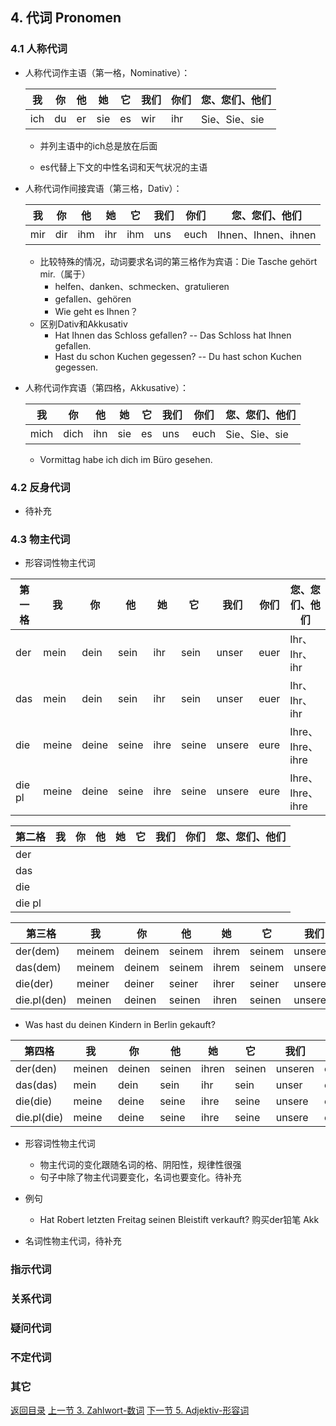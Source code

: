 ## 4. 代词 Pronomen

### 4.1 人称代词

* 人称代词作主语（第一格，Nominative）：

  | 我   | 你   | 他   | 她   | 它   | 我们 | 你们 | 您、您们、他们 |
  | ---- | ---- | ---- | ---- | ---- | ---- | ---- | -------------- |
  | ich  | du   | er   | sie  | es   | wir  | ihr  | Sie、Sie、sie  |

  * 并列主语中的ich总是放在后面

  * es代替上下文的中性名词和天气状况的主语

* 人称代词作间接宾语（第三格，Dativ）：

  | 我   | 你   | 他   | 她   | 它   | 我们 | 你们 | 您、您们、他们      |
  | ---- | ---- | ---- | ---- | ---- | ---- | ---- | ------------------- |
  | mir  | dir  | ihm  | ihr  | ihm  | uns  | euch | Ihnen、Ihnen、ihnen |

  * 比较特殊的情况，动词要求名词的第三格作为宾语：Die Tasche gehört mir.（属于）
    * helfen、danken、schmecken、gratulieren
    * gefallen、gehören
    * Wie geht es Ihnen？
  * 区别Dativ和Akkusativ
    * Hat Ihnen das Schloss gefallen? -- Das Schloss hat Ihnen gefallen.
    * Hast du schon Kuchen gegessen? -- Du hast schon Kuchen gegessen.

* 人称代词作宾语（第四格，Akkusative）：

  | 我   | 你   | 他   | 她   | 它   | 我们 | 你们 | 您、您们、他们 |
  | ---- | ---- | ---- | ---- | ---- | ---- | ---- | -------------- |
  | mich | dich | ihn  | sie  | es   | uns  | euch | Sie、Sie、sie  |

  * Vormittag habe ich dich im Büro gesehen. 

### 4.2 反身代词

* 待补充

### 4.3 物主代词

* 形容词性物主代词

| 第一格 | 我    | 你    | 他    | 她   | 它    | 我们   | 你们 | 您、您们、他们   |
| ------ | ----- | ----- | ----- | ---- | ----- | ------ | ---- | ---------------- |
| der    | mein  | dein  | sein  | ihr  | sein  | unser  | euer | Ihr、Ihr、ihr    |
| das    | mein  | dein  | sein  | ihr  | sein  | unser  | euer | Ihr、Ihr、ihr    |
| die    | meine | deine | seine | ihre | seine | unsere | eure | Ihre、Ihre、ihre |
| die pl | meine | deine | seine | ihre | seine | unsere | eure | Ihre、Ihre、ihre |

| 第二格 | 我   | 你   | 他   | 她   | 它   | 我们 | 你们 | 您、您们、他们 |
| ------ | ---- | ---- | ---- | ---- | ---- | ---- | ---- | -------------- |
| der    |      |      |      |      |      |      |      |                |
| das    |      |      |      |      |      |      |      |                |
| die    |      |      |      |      |      |      |      |                |
| die pl |      |      |      |      |      |      |      |                |

| 第三格      | 我     | 你     | 他     | 她    | 它     | 我们    | 你们   | Sie   |
| ----------- | ------ | ------ | ------ | ----- | ------ | ------- | ------ | ----- |
| der(dem)    | meinem | deinem | seinem | ihrem | seinem | unserem | euerem | Ihrem |
| das(dem)    | meinem | deinem | seinem | ihrem | seinem | unserem | euerem | Ihrem |
| die(der)    | meiner | deiner | seiner | ihrer | seiner | unserer | eurer  | Ihrer |
| die.pl(den) | meinen | deinen | seinen | ihren | seinen | unseren | euren  | Ihren |

* Was hast du deinen Kindern in Berlin gekauft?

| 第四格      | 我     | 你     | 他     | 她    | 它     | 我们    | 你们  | Sie   |
| ----------- | ------ | ------ | ------ | ----- | ------ | ------- | ----- | ----- |
| der(den)    | meinen | deinen | seinen | ihren | seinen | unseren | euren | Ihren |
| das(das)    | mein   | dein   | sein   | ihr   | sein   | unser   | euer  | Ihr   |
| die(die)    | meine  | deine  | seine  | ihre  | seine  | unsere  | eure  | Ihre  |
| die.pl(die) | meine  | deine  | seine  | ihre  | seine  | unsere  | eure  | Ihre  |

* 形容词性物主代词
   * 物主代词的变化跟随名词的格、阴阳性，规律性很强
   * 句子中除了物主代词要变化，名词也要变化。待补充
* 例句
  * Hat Robert letzten Freitag seinen Bleistift verkauft? 购买der铅笔 Akk

* 名词性物主代词，待补充

### 指示代词

### 关系代词

### 疑问代词

### 不定代词

### 其它





[返回目录](../README.md) [上一节 3. Zahlwort-数词](3-Zahlwort-数词.md) [下一节 5. Adjektiv-形容词](5-Adjektiv-形容词.md)